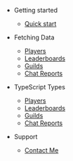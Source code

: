 * Getting started
    * [Quick start](README.md)
    
* Fetching Data
    * [Players](players.md)
    * [Leaderboards](leaderboards.md)
    * [Guilds](guilds.md)
    * [Chat Reports](chatreports.md)

* TypeScript Types
    * [Players](typescript/types/player.md)
    * [Leaderboards](typescript/types/leaderboards.md)
    * [Guilds](typescript/types/guilds.md)
    * [Chat Reports](typescript/types/chatreports.md)

* Support
  * [Contact Me](support.md)